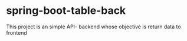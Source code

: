 # spring-boot-table-back
This project is an simple API- backend whose objective is return data to frontend
